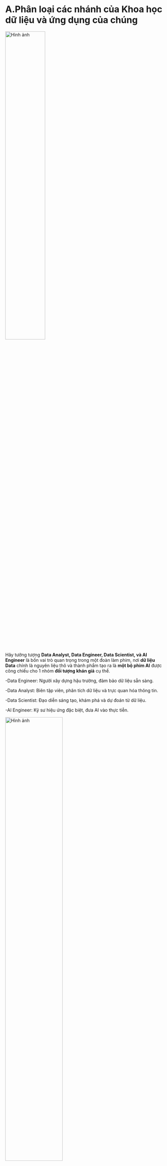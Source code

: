 # A.Phân loại các nhánh của Khoa học dữ liệu và ứng dụng của chúng

<img src="https://positivethinking.tech/wp-content/uploads/2023/06/data_science_venn_diagram.png" alt="Hình ảnh" width="50%" />

Hãy tưởng tượng **Data Analyst, Data Engineer, Data Scientist, và AI Engineer** là bốn vai trò quan trọng trong một đoàn làm phim, nơi **dữ liệu Data** chính là nguyên liệu thô và thành phẩm tạo ra là **một bộ phim AI** được công chiếu cho 1 nhóm **đối tượng khán giả** cụ thể.

-Data Engineer: Người xây dựng hậu trường, đảm bảo dữ liệu sẵn sàng.

-Data Analyst: Biên tập viên, phân tích dữ liệu và trực quan hóa thông tin.

-Data Scientist: Đạo diễn sáng tạo, khám phá và dự đoán từ dữ liệu.

-AI Engineer: Kỹ sư hiệu ứng đặc biệt, đưa AI vào thực tiễn.

<img src="https://scontent.fhan5-3.fna.fbcdn.net/v/t39.30808-6/477572667_606230428863886_4164337875086250564_n.jpg?_nc_cat=106&ccb=1-7&_nc_sid=aa7b47&_nc_eui2=AeEHvr5lOjGrXhZ8m9tUd2v-a71UyxOL4TNrvVTLE4vhM3VgAQmJ_hwpzVgcpndLbkw&_nc_ohc=M0VSzYv-dPQQ7kNvgHO3-sy&_nc_oc=AdiJKIj9vIl68q5dJJP_AjgFK3S_yt4Z4JFDAd75J_I-VUYOCoGh7H8sYbBt8nLhGvs&_nc_zt=23&_nc_ht=scontent.fhan5-3.fna&_nc_gid=AJZmqc0PiJ3pEnmHoc9P5BV&oh=00_AYBAhPFN2VhTNcKWxgMqD1vathGqmuZi0L6WNGCdAKSX3w&oe=67BB7902" alt="Hình ảnh" width="60%" />

**1. Data Engineer - người thiết kế hậu trường, sân khấu**
* Nhiệm vụ: thiết lập kho dữ liệu để các nhóm khác có thể dễ dàng truy cập và sử dụng.
* Vai trò: Xây dựng hệ thống lưu trữ dữ liệu, thiết lập cơ sở hạ tầng, đảm bảo dữ liệu được thu thập, làm sạch và sẵn sàng để sử dụng.
* Điểm mạnh: Thành thạo các công cụ lưu trữ dữ liệu lớn (SQL, Hadoop, Spark) và xử lý Pipeline dữ liệu.

**2. Data Analyst - biên tập viên, người dẫn truyện**
* Nhiệm vụ: Phân tích, chọn lọc và trình bày những cảnh quay quan trọng để tạo nên một câu chuyện mạch lạc.
* Vai trò: Phân tích dữ liệu, tạo bảng biểu, báo cáo và trực quan hóa thông tin để giúp doanh nghiệp đưa ra quyết định. Ví dụ như tạo báo cáo doanh thu từ dữ liệu khách hàng để giúp công ty tối ưu chiến lược kinh doanh.
* Điểm mạnh: Thành thạo SQL, Excel, Tableau, Power BI và có tư duy phân tích mạnh mẽ.

**3. Data Scientist - đạo diễn của bộ phim**
* Nhiệm vụ: người tìm kiếm những góc quay độc đáo và khám phá những cách kể chuyện sáng tạo.
* Vai trò: Sử dụng thống kê, machine learning và mô hình hóa dữ liệu để khám phá các mẫu ẩn và dự đoán xu hướng. Ví dụ: xây dựng mô hình dự đoán nhu cầu sản phẩm dựa trên dữ liệu lịch sử.
* Điểm mạnh: Thành thạo Python, R, machine learning, deep learning và thống kê.

**4. AI Engineer - kỹ sư hiệu ứng đặc biệt (VFX)**
* Nhiệm vụ: người biến những ý tưởng của đạo diễn thành những cảnh quay hoành tráng và sống động.
* Vai trò: Chuyển đổi các mô hình AI từ Data Scientist thành ứng dụng thực tế, tối ưu hóa và triển khai chúng vào sản phẩm. Ví dụ: triển khai chatbot AI trên website để tự động trả lời câu hỏi của khách hàng.
* Điểm mạnh: Thành thạo TensorFlow, PyTorch, MLOps, API, và kỹ thuật triển khai AI vào hệ thống thực tế.

# B.Phân loại các nhánh của AI và ứng dụng của chúng

![GenAI Universe](https://www.lucid-analytics.ai/wp-content/uploads/2024/07/AI-2.png)

**1. Trí tuệ nhân tạo (Artificial Intelligence) tổng quát**
* Lập kế hoạch và lập lịch trình (Planning and Scheduling)
* Xử lý ngôn ngữ tự nhiên NLP (Natural Language Processing)
* Nhận diện giọng nói (Speech Recognition)
* Nhận diện tri thức (Knowledge Representation)
* Hệ thống chuyên gia (Expert Systems)
* Thị giác máy tính (Computer Vision)
* Tác nhân nhân tạo (Robotics & AI Agent)
* Lý luận tự động (Automated Reasoning)
* Logic mập mờ (Fuzzy Logic)
* Đạo đức AI (AI Ethics)
* Điện toán nhận thức (Cognitive Computing)

**2. Học máy (Machine Learning)**
* Giảm chiều dữ liệu (Dimensionality Reduction)
* Học không giám sát (Unsupervised Learning)
* Cây quyết định (Decision Trees)
* Học bán giám sát (Semi-Supervised Learning)
* Máy vector hỗ trợ (Support Vector Machines)
* Học tăng cường (Reinforcement Learning)
* Học máy tổ hợp (Ensemble Learning)
* Phân loại (Classification)
* Hồi quy (Regression)
* Phân cụm (Clustering). Ví dụ: [Bài toán phân cụm khách hàng](https://www.youtube.com/watch?v=t9L8tfqMlmg)
* Kỹ thuật tính năng (Feature Engineering)

**3. Mạng nơ-ron (Neural Networks)**
* Mạng nhận thức (Perception)
* Mạng nơ-ron tích chập (Convolutional Neural Networks - CNNs)
* Mạng nơ-ron truyền thẳng nhiều lớp (Multi-Layer Perceptron - MLP)
* Truyền ngược (Backpropagation)
* Bộ nhớ dài ngắn hạn (Long Short-Term Memory - LSTM)
* Các hàm kích hoạt (Activation Functions)

**4. Học sâu (Deep Learning)**
* Mạng đối kháng tạo sinh (Generative Adversarial Networks - GANs)
* Mạng nơ-ron sâu (Deep Neural Networks - DNNs)
* Mạng nơ-ron tích chập sâu (Deep Convolutional Neural Networks - CNNs)
* Học tăng cường sâu (Deep Reinforcement Learning)
* Mạng capsule (Capsule Networks)
* Học chuyển giao (Transfer Learning)
* Bỏ nút (Dropout)
* Mạng nơ-ron hồi quy (Recurrent Neural Networks - RNNs)
* Bản đồ tự tổ chức (Self-Organizing Maps - SOMs)
* Mạng niềm tin sâu (Deep Belief Networks - DBNs)

**5. AI tạo sinh (Generative AI)**
* Mô hình ngôn ngữ (Language Modeling)
* Học chuyển giao (Transfer Learning)
* Kiến trúc Transformer (Transformer Architecture)
* Cơ chế tự chú ý (Self-attention Mechanism)
* Hiểu ngôn ngữ tự nhiên (Natural Language Understanding)
* Tổng hợp (Summarization)
* Hệ thống đối thoại (Dialogue Systems)
* 📝 Tạo sinh văn bản (Text Generation): phân loại văn bản, trích xuất thông tin, trả lời câu hỏi, tóm tắt, dịch thuật theo ngôn ngữ tự nhiên.
* 🗣️ Tạo sinh âm thanh (Audio Gen): nhận dạng giọng nói, phân loại âm thanh, tạo sinh và chỉnh sửa âm thanh, âm nhạc.
* 🖼️ Tạo sinh hình ảnh (Image Gen): phân loại hình ảnh, nhận diện đối tượng, phân đoạn, tạo sinh và chỉnh sửa hình ảnh, video.

---

## 5.0.Tổng quan

* Xem trending các repo:

Truy cập https://trendshift.io/ để cập nhật các [Repo](https://github.com/liweiyi88/trendshift-backend/tree/main) và Devs trên top GitHub.

![Hình ảnh](https://d4.alternativeto.net/FY2OqJRvcg0ASlPaj6W-4QZIvyhwQaytBIzocTzONbA/rs:fit:2400:2400:0/g:ce:0:0/YWJzOi8vZGlzdC9zL3RyZW5kc2hpZnQtaW9fNjU4NzA5X2Z1bGwucG5n.jpg)

* Xem [Market Place](https://github.com/marketplace) - các ứng dụng mở rộng trên GitHub như ChatGPT, 

## 5.1.Nhóm các mô hình ngôn ngữ lớn LLM & tạo sinh văn bản

![Hình ảnh động](https://github.com/Hannibal046/Awesome-LLM/raw/main/resources/image8.gif)

Video giới thiệu về LLM:
![[Video giới thiệu](https://www.youtube.com/watch?v=feRlFMYnJcw&ab_channel=VIETECH)](https://i.ytimg.com/vi/feRlFMYnJcw/maxresdefault.jpg)

|Tên mô hình|Link nguồn|Tóm tắt|
|---|---|---|
|Awesome-LLM|[Tổng hợp LLM](https://github.com/Hannibal046/Awesome-LLM)|Danh sách các bài báo chọn lọc về các mô hình ngôn ngữ lớn như ChatGPT, DeepSeek, Qwen2.5-Max... cùng framework huấn luyện, các công cụ triển khai LLM, các khóa học, check-points và API|
|||**Các mô hình tiếng Anh**|
|![Logo OpenAI](https://avatars.githubusercontent.com/u/14957082?s=48&v=4) OpenAI|[GitHub](https://github.com/openai/openai-python)|Hiện chưa công khai mã nguồn, kết nối thông qua OpenAI API ([pypi.org/project/openai](https://pypi.org/project/openai/)) và [ChatGPT-2](https://github.com/openai/gpt-2)|
|Mistral 7B|[Mistral AI](https://mistral.ai/news/announcing-mistral-7b/)|Tinh chỉnh mô hình Mistral-7B trên [GPU 3090s, A100s, H100s](https://github.com/abacaj/fine-tune-mistral)|
|Claude 3.5 Sonet|[Anthropic](https://www.anthropic.com/)|Hiện chưa công khai mã nguồn|
|Gemini|[Google](https://gemini.google.com/)|Hiện chưa công khai mã nguồn|
|Grok|[X.com](https://x.ai/)|Mới chỉ công khai [Grok-1](https://github.com/xai-org/grok-1)|
|Perplexity|[Perplexity.Ai](https://www.perplexity.ai/)|Hiện đã có thể sử dụng DeepSeek R1 trên bản Cloud|
|OLMo|[OLMo](https://github.com/allenai/OLMo)|Modeling, training, eval, and inference code for OLMo|
|GPT-Neo|[GitHub](https://github.com/EleutherAI/gpt-neo)|Mô hình LLM mở, tương đương GPT-3, do EleutherAI phát triển.|
|BERT|[GitHub](https://github.com/google-research/bert)|Mô hình NLP từ Google, hỗ trợ các tác vụ xử lý ngôn ngữ tự nhiên.|
|LLaMA 3.1|[GitHub](https://github.com/facebookresearch/llama)|Mô hình LLM từ Meta AI, với nhiều phiên bản từ [7B](https://github.com/meta-llama/llama3) đến 65B.|
|||**Các mô hình tiếng Trung**|
|![Logo DeepSeek](https://avatars.githubusercontent.com/u/148330874?s=48&v=4) DeepSeek| [GitHub](https://github.com/deepseek-ai/DeepSeek-R1)|Mã nguồn mở bản [R1](https://github.com/deepseek-ai/DeepSeek-R1) và [V3](https://github.com/deepseek-ai/DeepSeek-V3)|
|DeepSeek-Zero|[GitHub](https://github.com/Jiayi-Pan/TinyZero)|DeepSeek Tiny Zero - mô hình ngôn ngữ nhỏ chưng cất lại từ DeepSeek|
|Qwen-2.5|[Qwen-2.5](https://github.com/QwenLM/Qwen2.5)|LLMs của Alibaba gồm có mô hình [2.5](https://github.com/QwenLM/Qwen2.5) và [VL](https://github.com/QwenLM/Qwen)|
|GLM-4|[GLM-4](https://github.com/THUDM/GLM-4)|GLM-4 series of Zhipu AI: Open Multilingual Multimodal Chat LMs 开源多语言多模态对话模型|
|Kimi|[Kimi](https://github.com/MoonshotAI/Kimi-k1.5)|LLMs của Moonshot AI có [API](https://github.com/LLM-Red-Team/kimi-free-api)|
|Yi|[Yi-1.5-34B](https://github.com/01-ai/Yi)|Top 7 large language models open-source trained from scratch by 01.ai|
|Ktransformers|[Ktransformers](https://github.com/kvcache-ai/ktransformers)|Cho phép các mô hình LLM như DeepSeek-R1 hoạt động hiệu quả ngay trên máy tính cá nhân hoặc máy trạm|
|Ernie|Baidu||
|Doubao|ByteDance||
|XGPT AI|ThreatBook||
|||**Các mô hình tiếng Việt**|
|PhoGPT|[VinAI](https://github.com/VinAIResearch/PhoGPT)|Mô hình ngôn ngữ lớn tiếng Việt với 3,7 tỷ tham số, được huấn luyện trên 102 tỷ token tiếng Việt.|
|ViGPT|[VinBigdata](https://github.com/phamvanhoang9/vigpt_chatbot)|Mô hình ngôn ngữ lớn tiếng Việt của VinBigdata, sở hữu hơn 600GB dữ liệu tiếng Việt từ nhiều lĩnh vực như pháp luật, lịch sử, văn hóa.|
|LlaMa-Zero|[GitHub](https://github.com/ggerganov/llama.cpp)|Mô hình LLM được chưng cất, nhỏ gọn hơn và [bản Việt hóa](https://github.com/pham-tuan-binh/llama.zero) có thể chạy trên USB (xem video [hướng dẫn](https://www.youtube.com/watch?v=SM-fFsE9EDU&ab_channel=BuildWithBinh)).|
|Zalo AI LLM|[Zalo.AI](https://zalo.ai/)|Mô hình ngôn ngữ lớn tiếng Việt do Zalo AI phát triển, dựa trên kiến trúc Transformer|
|Sailor2|[GitHub](https://github.com/sail-sg/sailor2)|Mô hình AI hỗ trợ các ngôn ngữ Đông Nam Á, bao gồm tiếng Việt.|
|Vietcuna|[GitHub](https://github.com/vilm-ai)|Mô hình ngôn ngữ dành riêng cho tiếng Việt, từ nhóm VILM-AI.|
|Sailor-1.8B-Chat|[Hugging Face](https://huggingface.co/sail/Sailor-1.8B-Chat)|Mô hình tối ưu hóa cho giao tiếp ngôn ngữ Đông Nam Á.|
|Vietnamese-LLMs|[GitHub](https://github.com/VietnamAIHub/Vietnamese_LLMs)|Dự án xây dựng bộ dữ liệu Vietnamese instruction và thực hiện Supervised instruction fine-tuning trên các Open-source mô hình ngôn ngữ Bloom, OpenLLaMA, GPT-J, MPT, Pythia và nhiều mô hình khác.|
|VinaLLaMA|[ArXiv](https://arxiv.org/abs/2312.11011)|Mô hình ngôn ngữ lớn tiếng Việt dựa trên LLaMA-2, được huấn luyện thêm trên 800 tỷ token.|
|LaVy|[ArXiv](https://arxiv.org/abs/2404.07922)|Mô hình ngôn ngữ lớn đa phương thức tiếng Việt, kết hợp giữa văn bản và hình ảnh.|

---

## 5.2.Nhóm các mô hình tạo sinh hình ảnh và video
|Tên mô hình|Link nguồn|Tóm tắt|
|---|---|---|
|[Stable Diffusion](https://github.com/CompVis/stable-diffusion)|[GitHub-WebUI](https://github.com/cubiq/ComfyUI_IPAdapter_plus)|Ứng dụng tạo hình ảnh có 2 dạng: [Web-UI](https://github.com/AUTOMATIC1111/stable-diffusion-webui) và [Back-end](https://github.com/comfyanonymous/ComfyUI)|
|ComfyUI|[ComfyUI-GitHub-fork](https://github.com/ltdrdata/ComfyUI-extension-tutorials/tree/Main)|Hướng dẫn ComfyUI cơ bản|
|Allegro|[Allegro](https://github.com/rhymes-ai/Allegro)|Mô hình chuyển văn bản thành video, có thể tạo ra các video chất lượng cao lên đến 6 giây ở tốc độ 15 FPS và độ phân giải 720p|
|GFPGAN|[GFPGAN](https://github.com/TencentARC/GFPGAN)|Mục tiêu phát triển các thuật toán thực tế để phục hồi khuôn mặt trong thế giới hiện tại.|
|SUPUR|[SUPUR](https://github.com/Fanghua-Yu/SUPIR)|Ứng dụng phục hồi ảnh mờ.|
|HeyGen|[HeyGen AI](https://www.heygen.com/)|Công cụ AI dịch video, hỗ trợ đa ngôn ngữ.|
|CogVideo|[CogVideo](https://github.com/THUDM/CogVideo)|text and image to video generation, có thể chạy local hoặc [web](https://gokuai.org/)|
|Persona|[Persona AI](https://persona.com/)|Trình tạo AI chatbot và nhân vật ảo.|
|Midjourney|[Midjourney](https://www.midjourney.com/)|AI tạo hình ảnh nghệ thuật từ văn bản.|
|Shortcut|[Shortcut](https://github.com/mltframework/shotcut)|A free, open source, cross-platform video editor.|
|Darktable|[Darktable](https://github.com/darktable-org/darktable)|An open source photography workflow application and raw developer.|

---

## 5.3.Nhóm các mô hình tạo sinh âm thanh và âm nhạc
|Tên mô hình|Link nguồn|Tóm tắt|
|---|---|---|
|Mango RVC|[Mango-RVC-fork](https://github.com/Mangio621/Mangio-RVC-Fork)|Một nhánh thử nghiệm của kho lưu trữ Retrieval-based-Voice-Conversion-WebUI|
|Applio RVC|[Applio-RVC-fork](https://github.com/SayanoAI/Applio-RVC-Fork)|Tạo sinh, nhân bản và TTS, được fork từ [bản gốc](https://github.com/IAHispano/Applio)|
|[F5-TTS](https://github.com/SWivid/F5-TTS)|https://github.com/SWivid/F5-TTS|[Official code](https://arxiv.org/abs/2410.06885) for "F5-TTS: A Fairytaler that Fakes Fluent and Faithful Speech with Flow Matching".|
|Delphi|Delphi AI|AI tạo văn bản và giọng nói, giúp cá nhân hóa nội dung.|
|ElevenLabs|[ElevenLabs.io](https://elevenlabs.io/)|AI tạo giọng nói chân thực.|
|Suno|[Suno AI](https://suno.com/)|AI tạo nhạc tự động.|
|Riffusion|Riffusion|AI tạo nhạc miễn phí|
|Mozilla TTS|[Mozilla TTS](https://github.com/mozilla/TTS)|Deep learning for Text to Speech|
|Magenta|[Magenta](https://github.com/magenta/magenta)|Music and Art Generation with Machine Intelligence.|

---

![Hình ảnh bìa](https://briansolis.com/wp-content/uploads/2023/12/53404929226_98b2a28e3d_k-1024x916.jpg)

## 2.1.Nhóm các mô hình Machine Learning
|Tên mô hình|Link nguồn|Tóm tắt|
|---|---|---|
|[Best ML](https://github.com/ml-tooling/best-of-ml-python)|https://github.com/ml-tooling/best-of-ml-python|Tổng hợp các thư viện Python cho ML|
|HuggingFace Transformers|[HuggingFace Transformers](https://github.com/huggingface/transformers)|Tổng hợp các công nghệ học máy tiên tiến dành cho Pytorch, TensorFlow và JAX.|
|Pinokio|[Pinokio](https://github.com/pinokiocomputer/pinokio)|Nền tảng AI Browser với hơn 100 dự án AI uy tín.|

---

## 1.1.Nhóm các mô hình Thị giác máy tính và OCR
|Tên mô hình|Link nguồn|Tóm tắt|
|---|---|---|
|[Ultralytics](https://github.com/ultralytics/ultralytics?tab=readme-ov-file) YOLO11|https://github.com/ultralytics/ultralytics?tab=readme-ov-file|Ứng dụng AI để phát hiện và theo dõi đối tượng, phân đoạn trường hợp, phân loại hình ảnh và ước tính tư thế|
|[Roboflow](https://roboflow.com/)|https://roboflow.com/|Quản lý các workflow tự động về nhận diện hình ảnh|
|[Pyresearch](https://github.com/pyresearch/notebooks?tab=readme-ov-file)|https://github.com/pyresearch/notebooks?tab=readme-ov-file|Dự án Pyresearch|
|[TesseractOCR](https://github.com/tesseract-ocr/tesseract)|https://tesseract-ocr.github.io/|[Tesseract](https://github.com/naptha/tesseract.js) hỗ trợ unicode (UTF-8) và có thể nhận dạng hơn 100 ngôn ngữ và hỗ trợ nhiều định dạng hình ảnh bao gồm PNG, JPEG và TIFF.|
|[VietOCR-Pbcquoc](https://github.com/pbcquoc/vietocr)|https://github.com/pbcquoc/vietocr|[DORI](https://dorify.net/vi) là end-to-end OCR platform, hỗ trợ các bạn đánh nhãn, huấn luyện, deploy mô hình dễ dàng.|
|[EasyOCR](https://github.com/JaidedAI/EasyOCR)|https://github.com/JaidedAI/EasyOCR|[JaideAI](https://www.jaided.ai/) OCR with 80+ supported languages and all popular writing scripts including Latin, Chinese, Arabic, Devanagari, Cyrillic and etc.|
|[PaddleOCR](https://github.com/PaddlePaddle/PaddleOCR)|https://github.com/PaddlePaddle/PaddleOCR|Awesome multilingual OCR toolkits based on PaddlePaddle (practical ultra lightweight OCR system, support 80+ languages recognition.|
|[TrOCR](https://huggingface.co/docs/transformers/en/model_doc/trocr)|https://huggingface.co/docs/transformers/en/model_doc/trocr|The TrOCR model was proposed in TrOCR: Transformer-based Optical Character Recognition with Pre-trained Models.|
|[VietOCR-Flash2](https://huggingface.co/datasets/5CD-AI/Viet-OCR-VQA-flash2)|https://huggingface.co/datasets/5CD-AI/Viet-OCR-VQA-flash2|[Vintern-1B:](https://arxiv.org/abs/2408.12480) An Efficient Multimodal Large Language Model for Vietnamese.|
|[Vi-OCR_VQA](https://huggingface.co/datasets/LR-AI-Labs/vi-OCR_VQA)|https://huggingface.co/datasets/LR-AI-Labs/vi-OCR_VQA|Dataset 33.000 dòng data từ ảnh bìa sách của các NXB ở Việt Nam|
|[OlmOCR](https://github.com/allenai/olmocr)|https://github.com/allenai/olmocr|Toolkit for linearizing PDFs for LLM datasets/training|
|[ShareX](https://github.com/ShareX/ShareX)|https://github.com/ShareX/ShareX|ShareX is a free and open source program that lets you capture or record any area of your screen|
|[Umi-OCR](https://github.com/hiroi-sora/Umi-OCR)|https://github.com/hiroi-sora/Umi-OCR|OCR software, free and offline. 开源、免费的离线OCR软件。支持截屏/批量导入图片，PDF文档识别，排除水印/页眉页脚，扫描/生成二维码。内置多国语言库。|
|[MinerU](https://github.com/opendatalab/MinerU)|https://github.com/opendatalab/MinerU|A high-quality tool for convert PDF to Markdown and JSON.一站式开源高质量数据提取工具，将PDF转换成Markdown和JSON格式。|
|[OCRmyPDF](https://github.com/ocrmypdf/OCRmyPDF)|https://github.com/ocrmypdf/OCRmyPDF|OCRmyPDF adds an OCR text layer to scanned PDF files, allowing them to be searched|
|[LaTeX-OCR](https://github.com/lukas-blecher/LaTeX-OCR)|https://github.com/lukas-blecher/LaTeX-OCR|pix2tex: Using a ViT to convert images of equations into LaTeX code (nhận diện công thức toán học).|
|CohereForAI/[aya-vision-8b](https://huggingface.co/CohereForAI/aya-vision-8b) |https://huggingface.co/CohereForAI/aya-vision-8b|C4AI Aya Vision 8B is an open weights research release of an 8-billion parameter model with advanced capabilities optimized for a variety of vision-language use cases, including OCR, captioning, visual reasoning, summarization, question answering, code...|

---

## 1.2.Nhóm các mô hình Chatbot & tác tử nhân tạo (AI Agent)
|Tên mô hình|Link nguồn|Tóm tắt|
|---|---|---|
|![Logo N8N](https://avatars.githubusercontent.com/u/45487711?s=48&v=4) [N8N](https://github.com/n8n-io/n8n)|https://github.com/n8n-io/n8n|Tự động hóa (Automate workflow) quy trình làm việc kết hợp hơn 400 node tác vụ, self-host hoặc cloud|
|Dify|[Dify](https://github.com/langgenius/dify)|Thiết lập quy trình làm việc AI, đường ống RAG để tăng khả năng của tác nhân, quản lý mô hình và tăng tính giám sát.|
|RASA|[Rasa](https://github.com/RasaHQ/rasa)|Thiết lập Chatbot phiên bản thường và phiên bản [Webchat](https://github.com/botfront/rasa-webchat) open-source trên Fb messenger, Telegram...|
|Botpress|[Botpress](https://github.com/botpress/botpress)|The open-source hub to build & deploy GPT/LLM Agents|
|ChatbotUI|[ChatbotUI](https://github.com/mckaywrigley/chatbot-ui)|Giao diện hiện đại giống ChatGPT|
|Chaskiq|[Chaskiq](https://github.com/chaskiq/chaskiq)||
|Vuechat|[Vuechat](https://github.com/advanced-chat/vue-advanced-chat)||
|Rocketchat|[Rocketchat](https://github.com/RocketChat/Rocket.Chat)||
|Groq-deep-researcher|[Groq](https://github.com/thanh-abaii/groq-deep-researcher?fbclid=IwY2xjawIOSBFleHRuA2FlbQIxMAABHRq82yH9DVFbylCEzm1VFFh8h9OIfUK6DlxbxQA1jArghDYEfZ49vh3LHw_aem_wGKW2VGZByj7K8GAJf4xqw)|Trợ lý nghiên cứu web hoàn toàn tự động, sử dụng bất kỳ mô hình LLM nào được cung cấp bởi Groq.|
|Perplexica|[GitHub](https://github.com/ItzCrazyKns/Perplexica)|Perplexica là một công cụ tìm kiếm deep research, giải pháp thay thế nguồn mở cho Perplexity|
|Adobe PDF Chat|[Adobe PDF Chat](https://www.adobe.com/)|Công cụ AI hỗ trợ đọc và phân tích tài liệu PDF.|
|Gamma|[Gamma](https://gamma.app/)|AI tạo slide thuyết trình tự động.|
|WisprFlow|[Wispr AI](https://wispr.ai/)|Công cụ AI hỗ trợ nhập văn bản bằng giọng nói.|
|NotebookLM|[NotebookLM](https://notebooklm.google/)|Trợ lý ghi chú AI từ Google.|
|CrewAI|[CrewAI](https://github.com/crewAIInc/crewAI)|Framework for orchestrating role-playing, autonomous AI agents.|
|localGPT|[localGPT](https://github.com/PromtEngineer/localGPT)|Chat with your documents on your local device using GPT models. No data leaves your device and 100% private.|
|[OpenManus](https://github.com/mannaandpoem/OpenManus)|https://github.com/mannaandpoem/OpenManus|Manus is coming open, manus guide [tại đây](https://github.com/hodorwang/manus-guide)|
|[Goose 1](https://huggingface.co/BlinkDL/rwkv7-g1)|https://github.com/BlinkDL/RWKV-LM|[Goose 1](https://github.com/block/goose)'s an open source, extensible AI agent that goes beyond code suggestions - install, execute, edit, and test with any LLM|

---

## 1.3.Nhóm các mô hình hỗ trợ viết code
|Tên mô hình|Link nguồn|Tóm tắt|
|---|---|---|
|Cursor|[Cursor.sh](https://www.cursor.sh/)|Trình soạn thảo AI hỗ trợ lập trình, thay thế Visual Studio Code.|
|Windsurf|[Windsurf](https://windsurf.ai/)|Trợ lý lập trình AI hỗ trợ viết và tối ưu mã.|
|Copilot|[GitHub Copilot](https://github.com/features/copilot)|AI lập trình viên từ GitHub, hỗ trợ code tự động.|

---

## 6.1.Nhóm các mô hình khác
|Tên mô hình|Link nguồn|Tóm tắt|
|---|---|---|
|Đào coin|[Rainbow Miner](https://github.com/RainbowMiner/RainbowMiner)|Khai thác GPU với chức năng chuyển đổi lợi nhuận thông minh giữa các nhóm khai thác, thuật toán, thợ đào, sử dụng mọi tổ hợp thiết bị có thể (NVIDIA, AMD, CPU).|
|Đào coin|[MultiPoolMiner](https://github.com/MultiPoolMiner/MultiPoolMiner)|Giám sát các nhóm khai thác tiền điện tử theo thời gian thực để tìm ra nhóm có lợi nhuận cao nhất cho máy của bạn. Kiểm soát bất kỳ thợ đào nào có sẵn thông qua dòng lệnh.|
|[Ghi chú Notes](https://github.com/siyuan-note/siyuan)|[Siyuan](https://b3log.org/siyuan)|A privacy-first, self-hosted, fully open source personal knowledge management software, written in typescript and golang.|
|[Public APIs](https://github.com/public-apis/public-apis)|https://github.com/public-apis/public-apis|Bộ sưu tập hàng trăm free APIs|
|[Build your own X](https://github.com/codecrafters-io/build-your-own-x)|https://github.com/codecrafters-io/build-your-own-x|Master programming by recreating your favorite technologies from scratch.|
|[LMStudio](https://github.com/lmstudio-ai/lms)|https://github.com/lmstudio-ai/lms|LMStudio đã cho phép lập trình viên sắp tới có thể chỉnh sửa, thiết lập APIs để kết nối các ứng dụng khác.|
|[Jina-Deep Research](https://github.com/jina-ai/node-DeepResearch)|https://github.com/jina-ai/node-DeepResearch|[Jina](https://lmstudio.ai/blog/introducing-lmstudio-sdk?fbclid=IwY2xjawI7I5dleHRuA2FlbQIxMQABHdKtBu62_DrUNJaE_IpmzwIMDMyu0sltHs6_Cx3Ns851s0R0oxAHnVRCVA_aem_UPd3vlYMoX1MJfa3T14SNw) keep searching, reading webpages, reasoning until it finds the answer (or exceeding the token budget).|
|Hello-Algo|[Hello-Algo](https://github.com/krahets/hello-algo)|Khóa học cấp tốc về cấu trúc dữ liệu và thuật toán với hình ảnh minh họa động và mã code có sẵn|
|Programing Books|[GitHub](https://github.com/EbookFoundation/free-programming-books)|Freely available programming books|

